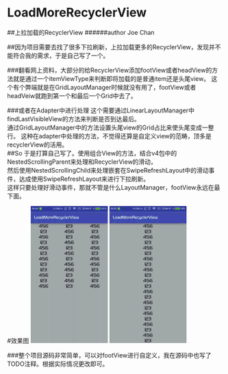 # LoadMoreRecyclerView
##上拉加载的RecyclerView
######author Joe Chan

##因为项目需要去找了很多下拉刷新，上拉加载更多的RecyclerView，发现并不能符合我的需求，于是自己写了一个。

###翻看网上资料，大部分的给RecyclerView添加footView或者headView的方法就是通过一个itemViewType来判断即将加载的是普通item还是头尾view。
这个有个弊端就是在GridLayoutManager时候就没有用了，footView或者headVeiw就跑到第一个和最后一个Grid中去了。

###或者在Adapter中进行处理
这个需要通过LinearLayoutManager中findLastVisibleView的方法来判断是否到达最后。<br>
通过GridLayoutManager中的方法设置头尾view的Grid占比来使头尾变成一整行。
这种在adapter中处理的方法，不觉得还算是自定义view的范畴，顶多是recyclerView的活用。
<br>
##So
于是打算自己写了。使用组合View的方法，结合v4包中的NestedScrollingParent来处理和RecyclerView的滑动，<br>
然后使用NestedScrollingChild来处理嵌套在SwipeRefreshLayout中的滑动事件，达成使用SwipeRefreshLayout来进行下拉刷新。<br>
这样只要处理好滑动事件，那就不管是什么LayoutManager，footView永远在最下面。

#效果图
![](https://github.com/1030310877/LoadMoreRecyclerView/blob/master/demogif/grid-demo.gif)
![](https://github.com/1030310877/LoadMoreRecyclerView/blob/master/demogif/list-demo.gif)


###整个项目源码非常简单，可以对footView进行自定义，我在源码中也写了TODO注释。根据实际情况更改即可。
